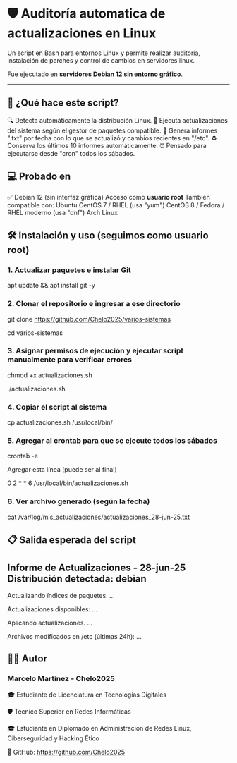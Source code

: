 # 🛡️ Auditoría automatica de actualizaciones en Linux

Un script en Bash para entornos Linux y permite realizar auditoría, instalación de parches y control de cambios en servidores linux.

Fue ejecutado en **servidores Debian 12 sin entorno gráfico**.

---

## 🚀 ¿Qué hace este script?

🔍 Detecta automáticamente la distribución Linux.
🔄 Ejecuta actualizaciones del sistema según el gestor de paquetes compatible.
🧾 Genera informes ".txt" por fecha con lo que se actualizó y cambios recientes en "/etc".
♻️ Conserva los últimos 10 informes automáticamente.
⏰ Pensado para ejecutarse desde "cron" todos los sábados.

## 💻 Probado en

 ✅ Debian 12 (sin interfaz gráfica)
Acceso como **usuario root**
También compatible con:
Ubuntu
CentOS 7 / RHEL (usa "yum")
CentOS 8 / Fedora / RHEL moderno (usa "dnf")
Arch Linux


## 🛠️ Instalación y uso (seguimos como usuario root)

### 1. Actualizar paquetes e instalar Git 
apt update && apt install git -y

### 2. Clonar el repositorio e ingresar a ese directorio

git clone https://github.com/Chelo2025/varios-sistemas

cd varios-sistemas

### 3. Asignar permisos de ejecución y ejecutar script manualmente para verificar errores

chmod +x actualizaciones.sh

./actualizaciones.sh

### 4. Copiar el script al sistema

cp actualizaciones.sh /usr/local/bin/

### 5. Agregar al crontab para que se ejecute todos los sábados

crontab -e

Agregar esta línea (puede ser al final)

0 2 * * 6 /usr/local/bin/actualizaciones.sh

### 6. Ver archivo generado (según la fecha)

cat /var/log/mis_actualizaciones/actualizaciones_28-jun-25.txt

## 📋 Salida esperada del script

Informe de Actualizaciones - 28-jun-25
Distribución detectada: debian
-------------------------------------------
Actualizando índices de paquetes.
...

Actualizaciones disponibles:
...

Aplicando actualizaciones.
...

Archivos modificados en /etc (últimas 24h):
...


## 👨‍💻 Autor

### Marcelo Martinez - Chelo2025

🎓 Estudiante de Licenciatura en Tecnologías Digitales

🛡️ Técnico Superior en Redes Informáticas

🎓 Estudiante en Diplomado en Administración de Redes Linux, Ciberseguridad y Hacking Ético

🔗 GitHub: https://github.com/Chelo2025